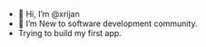 - 👋 Hi, I’m @xrijan
- 👀 I’m New to software development community.
- Trying to build my first app.

<!---
xrijan/xrijan is a ✨ special ✨ repository because its `README.md` (this file) appears on your GitHub profile.
You can click the Preview link to take a look at your changes.
--->
